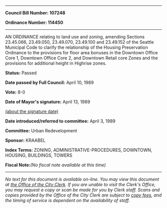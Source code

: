 

********

**Council Bill Number: 107248**
   
**Ordinance Number: 114450**
********

 AN ORDINANCE relating to land use and zoning, amending Sections 23.45.066, 23.49.050, 23.49.070, 23.49.100 and 23.49.152 of the Seattle Municipal Code to clarify the relationship of the Housing Preservation Ordinance to the provisions for floor area bonuses in the Downtown Office Core 1, Downtown Office Core 2, and Downtown Retail core Zones and the provisions for additional height in Highrise zones.

**Status:** Passed
   
**Date passed by Full Council:** April 10, 1989
   
**Vote:** 8-0
   
**Date of Mayor's signature:** April 13, 1989
   
[(about the signature date)](/~public/approvaldate.htm)
   
   
   
**Date introduced/referred to committee:** April 3, 1989
   
**Committee:** Urban Redevelopment
   
**Sponsor:** KRAABEL
   
   
**Index Terms:** ZONING, ADMINISTRATIVE-PROCEDURES, DOWNTOWN, HOUSING, BUILDINGS, TOWERS

**Fiscal Note:**_(No fiscal note available at this time)_
********

_No text for this document is available on-line. You may view this document at [the Office of the City Clerk](http://www.seattle.gov/leg/clerk/contactUs.htm). If you are unable to visit the Clerk's Office, you may request a copy or scan be made for you by Clerk staff. Scans and copies provided by the Office of the City Clerk are subject to [copy fees](http://clerk.seattle.gov/~public/clerkfees.htm), and the timing of service is dependent on the availability of staff._

